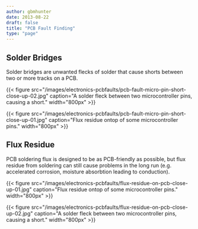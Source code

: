 ```yaml
---
author: gbmhunter
date: 2013-08-22
draft: false
title: "PCB Fault Finding"
type: "page"
---
```


## Solder Bridges

Solder bridges are unwanted flecks of solder that cause shorts between two or more tracks on a PCB.

{{< figure src="/images/electronics-pcbfaults/pcb-fault-micro-pin-short-close-up-02.jpg" caption="A solder fleck between two microcontroller pins, causing a short."  width="800px" >}}

{{< figure src="/images/electronics-pcbfaults/pcb-fault-micro-pin-short-close-up-01.jpg" caption="Flux residue ontop of some microcontroller pins."  width="800px" >}}


## Flux Residue

PCB soldering flux is designed to be as PCB-friendly as possible, but flux residue from soldering can still cause problems in the long run (e.g. accelerated corrosion, moisture absorbtion leading to conduction).

{{< figure src="/images/electronics-pcbfaults/flux-residue-on-pcb-close-up-01.jpg" caption="Flux residue ontop of some microcontroller pins."  width="800px" >}}

{{< figure src="/images/electronics-pcbfaults/flux-residue-on-pcb-close-up-02.jpg" caption="A solder fleck between two microcontroller pins, causing a short."  width="800px" >}}
